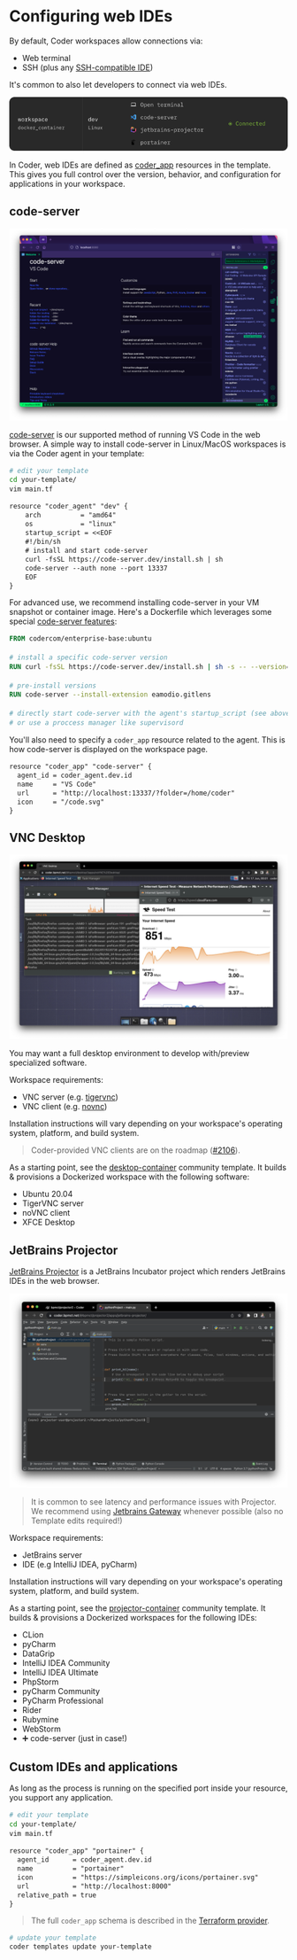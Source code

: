 # Configuring web IDEs

By default, Coder workspaces allow connections via:

- Web terminal
- SSH (plus any [SSH-compatible IDE](../ides.md))

It's common to also let developers to connect via web IDEs.

![Row of IDEs](../images/ide-row.png)

In Coder, web IDEs are defined as
[coder_app](https://registry.terraform.io/providers/coder/coder/latest/docs/resources/app)
resources in the template. This gives you full control over the version,
behavior, and configuration for applications in your workspace.

## code-server

![code-server in a workspace](../images/code-server-ide.png)

[code-server](https://github.com/coder/coder) is our supported method of running VS Code in the web browser. A simple way to install code-server in Linux/MacOS workspaces is via the Coder agent in your template:

```sh
# edit your template
cd your-template/ 
vim main.tf
```

```hcl
resource "coder_agent" "dev" {
    arch          = "amd64"
    os            = "linux"
    startup_script = <<EOF
    #!/bin/sh
    # install and start code-server
    curl -fsSL https://code-server.dev/install.sh | sh
    code-server --auth none --port 13337
    EOF
}
```

For advanced use, we recommend installing code-server in your VM snapshot or container image. Here's a Dockerfile which leverages some special [code-server features](https://coder.com/docs/code-server/):

```Dockerfile
FROM codercom/enterprise-base:ubuntu

# install a specific code-server version
RUN curl -fsSL https://code-server.dev/install.sh | sh -s -- --version=4.3.0

# pre-install versions
RUN code-server --install-extension eamodio.gitlens 

# directly start code-server with the agent's startup_script (see above),
# or use a proccess manager like supervisord
```

You'll also need to specify a `coder_app` resource related to the agent. This is how code-server is displayed on the workspace page.

```hcl
resource "coder_app" "code-server" {
  agent_id = coder_agent.dev.id
  name     = "VS Code"
  url      = "http://localhost:13337/?folder=/home/coder"
  icon     = "/code.svg"
}
```

## VNC Desktop

![VNC Desktop in Coder](../images/vnc-desktop.png)

You may want a full desktop environment to develop with/preview specialized software. 

Workspace requirements:

- VNC server (e.g. [tigervnc](https://tigervnc.org/))
- VNC client (e.g. [novnc](https://novnc.com/info.html))

Installation instructions will vary depending on your workspace's operating system, platform, and build system.

> Coder-provided VNC clients are on the roadmap ([#2106](https://github.com/coder/coder/issues/2106)).

As a starting point, see the [desktop-container](https://github.com/bpmct/coder-templates/tree/main/desktop-container) community template. It builds & provisions a Dockerized workspace with the following software:

- Ubuntu 20.04
- TigerVNC server
- noVNC client
- XFCE Desktop 

## JetBrains Projector

[JetBrains Projector](https://jetbrains.github.io/projector-client/mkdocs/latest/) is a JetBrains Incubator project which renders JetBrains IDEs in the web browser.

![JetBrains Projector in Coder](../images/jetbrains-projector.png)

> It is common to see latency and performance issues with Projector. We recommend using [Jetbrains Gateway](https://youtrack.jetbrains.com/issues/GTW) whenever possible (also no Template edits required!)

Workspace requirements:

- JetBrains server
- IDE (e.g IntelliJ IDEA, pyCharm)

Installation instructions will vary depending on your workspace's operating system, platform, and build system.

As a starting point, see the [projector-container](https://github.com/bpmct/coder-templates/tree/main/projector-container) community template. It builds & provisions a Dockerized workspaces for the following IDEs:

- CLion
- pyCharm
- DataGrip
- IntelliJ IDEA Community
- IntelliJ IDEA Ultimate
- PhpStorm
- pyCharm Community
- PyCharm Professional
- Rider
- Rubymine
- WebStorm
- ➕ code-server (just in case!)

## Custom IDEs and applications

As long as the process is running on the specified port inside your resource, you support any application.

```sh
# edit your template
cd your-template/ 
vim main.tf
```

```hcl
resource "coder_app" "portainer" {
  agent_id      = coder_agent.dev.id
  name          = "portainer"
  icon          = "https://simpleicons.org/icons/portainer.svg"
  url           = "http://localhost:8000"
  relative_path = true
}
```

> The full `coder_app` schema is described in the 
> [Terraform provider](https://registry.terraform.io/providers/coder/coder/latest/docs/resources/app).

```sh
# update your template
coder templates update your-template
```
